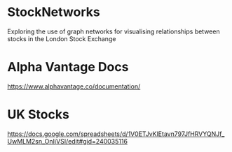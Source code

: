 # StockNetworks
Exploring the use of graph networks for visualising relationships between stocks in the London Stock Exchange


# Alpha Vantage Docs
https://www.alphavantage.co/documentation/

# UK Stocks
https://docs.google.com/spreadsheets/d/1V0ETJvKlEtavn797JfHRVYQNJf_UwMLM2sn_OnIjVSI/edit#gid=240035116
